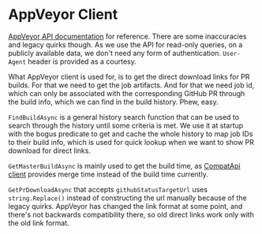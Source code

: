 AppVeyor Client
===============

[AppVeyor API documentation](https://www.appveyor.com/docs/api/) for reference. There are some inaccuracies and legacy quirks though. As we use the API for read-only queries, on a publicly available data, we don't need any form of authentication. `User-Agent` header is provided as a courtesy.

What AppVeyor client is used for, is to get the direct download links for PR builds. For that we need to get the job artifacts. And for that we need job id, which can only be associated with the corresponding GitHub PR through the build info, which we can find in the build history. Phew, easy.

`FindBuildAsync` is a general history search function that can be used to search through the history until some criteria is met. We use it at startup with the bogus predicate to get and cache the whole history to map job IDs to their build info, which is used for quick lookup when we want to show PR download for direct links.

`GetMasterBuildAsync` is mainly used to get the build time, as [CompatApi client](../CompatApiClient) provides merge time instead of the build time currently.

`GetPrDownloadAsync` that accepts `githubStatusTargetUrl` uses `string.Replace()` instead of constructing the url manually because of the legacy quirks. AppVeyor has changed the link format at some point, and there's not backwards compatibility there, so old direct links work only with the old link format.